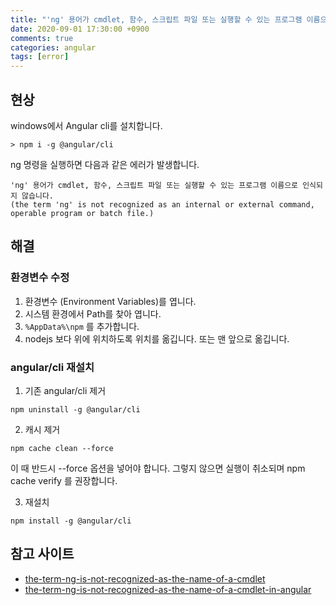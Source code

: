 ```yaml
---
title: "'ng' 용어가 cmdlet, 함수, 스크립트 파일 또는 실행할 수 있는 프로그램 이름으로 인식되지 않습니다. (the term 'ng' is not recognized as an internal or external command, operable program or batch file.)"
date: 2020-09-01 17:30:00 +0900
comments: true
categories: angular
tags: [error]
---
```



## 현상
windows에서 Angular cli를 설치합니다.

```
> npm i -g @angular/cli
```

ng 명령을 실행하면 다음과 같은 에러가 발생합니다.

```
'ng' 용어가 cmdlet, 함수, 스크립트 파일 또는 실행할 수 있는 프로그램 이름으로 인식되지 않습니다.
(the term 'ng' is not recognized as an internal or external command, operable program or batch file.)
```


## 해결

### 환경변수 수정
1. 환경변수 (Environment Variables)를 엽니다.<br/>
2. 시스템 환경에서 Path를 찾아 엽니다. <br/>
3. `%AppData%\npm` 를 추가합니다. <br/>
4. nodejs 보다 위에 위치하도록 위치를 옮깁니다. 또는 맨 앞으로 옮깁니다.<br/>


### angular/cli 재설치
1. 기존 angular/cli 제거
```
npm uninstall -g @angular/cli
```

2. 캐시 제거
```
npm cache clean --force
```

이 때 반드시 --force 옵션을 넣어야 합니다. 그렇지 않으면 실행이 취소되며 npm cache verify 를 권장합니다.

3. 재설치
```
npm install -g @angular/cli
```


## 참고 사이트
- [the-term-ng-is-not-recognized-as-the-name-of-a-cmdlet](https://stackoverflow.com/questions/44958847/the-term-ng-is-not-recognized-as-the-name-of-a-cmdlet/44958882)
- [the-term-ng-is-not-recognized-as-the-name-of-a-cmdlet-in-angular](https://stackoverflow.com/questions/59545882/the-term-ng-is-not-recognized-as-the-name-of-a-cmdlet-in-angular)